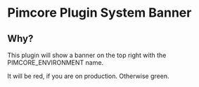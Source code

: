 # Pimcore Plugin System Banner

## Why?
This plugin will show a banner on the top right with the PIMCORE_ENVIRONMENT name.

It will be red, if you are on production. Otherwise green.

